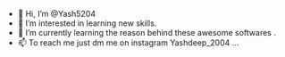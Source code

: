 - 👋 Hi, I’m @Yash5204
- 👀 I’m interested in learning new skills.
- 🌱 I’m currently learning the reason behind these awesome softwares .
- 📫 To reach me just dm me on instagram Yashdeep_2004 ...

<!---
Yash5204/Yash5204 is a ✨ special ✨ repository because its `README.md` (this file) appears on your GitHub profile.
You can click the Preview link to take a look at your changes.
--->
